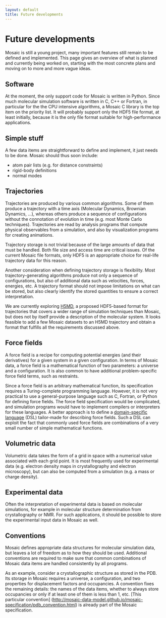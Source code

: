 ```yaml
---
layout: default
title: Future developments
---
```


# Future developments

Mosaic is still a young project, many important features still remain
to be defined and implemented. This page gives an overview of what is
planned and currently being worked on, starting with the most concrete
plans and moving on to more and more vague ideas.

## Software

At the moment, the only support code for Mosaic is written in Python.
Since much molecular simulation software is written in C, C++ or
Fortran, in particular for the the CPU intensive algorithms, a
Mosaic C library is the top item on the priority list. It will probably
support only the HDF5 file format, at least initially, because it is
the only file format suitable for high-performance applications.


## Simple stuff

A few data items are straightforward to define and implement, it just
needs to be done. Mosaic should thus soon include:

 * atom pair lists (e.g. for distance constraints)
 * rigid-body definitions
 * normal modes


## Trajectories

Trajectories are produced by various common algorithms. Some of them
produce a trajectory with a time axis (Molecular Dynamics, Brownian
Dynamics, ...), whereas others produce a sequence of configurations
without the connotation of evolution in time (e.g. most Monte Carlo
techniques). Trajectories are read by analysis programs that compute
physical observables from a simulation, and also by visualization
programs for creating animations.

Trajectory storage is not trivial because of the large amounts of data
that must be handled. Both file size and access time are critical
issues.  Of the current Mosaic file formats, only HDF5 is an
appropriate choice for real-life trajectory data for this reason.

Another consideration when defining trajectory storage is flexibility.
Most trajectory-generating algorithms produce not only a sequence of
configurations, but also of additional data such as velocities,
forces, energies, etc. A trajectory format should not impose
limitations on what can be stored, but also clearly identify the
stored quantities to ensure a correct interpretation.

We are currently exploring [H5MD](http://nongnu.org/h5md/draft.html),
a proposed HDF5-based format for trajectories that covers a wider
range of simulation techniques than Mosaic, but does not by itself
provide a description of the molecular system. It looks feasible
to add a few Mosaic datasets to an H5MD trajectory and obtain
a format that fulfills all the requirements discussed above.

## Force fields

A force field is a recipe for computing potential energies (and their
derivatives) for a given system in a given configuration. In terms of
Mosaic data, a force field is a mathematical function of two
parameters: a universe and a configuration. It is also common to have
additional problem-specific force field terms, such as restraints.

Since a force field is an arbitrary mathematical function, its
specification requires a Turing-complete programming language.
However, it is not very practical to use a general-purpose language
such as C, Fortran, or Python for defining force fields. The force
field specification would be complicated, and simulation programs
would have to implement compilers or interpreters for these languages.
A better approach is to define a
[domain-specific language](http://en.wikipedia.org/wiki/Domain-specific_language)
(DSL) tailor-made for describing force fields. Such a DSL can exploit
the fact that commonly used force fields are combinations of a very small
number of simple mathematical functions.


## Volumetric data

Volumetric data takes the form of a grid in space with a numerical
value associated with each grid point. It is most frequently used
for experimental data (e.g. electron density maps in crystallography
and electron microscopy), but can also be computed from a simulation
(e.g. a mass or charge density).


## Experimental data

Often the interpretation of experimental data is based on molecular
simulations, for example in molecular structure determination from
crystallography or NMR. For such applications, it should be possible
to store the experimental input data in Mosaic as well.


## Conventions

Mosaic defines appropriate data structures for molecular simulation
data, but leaves a lot of freedom as to how they should be used.
Additional conventions are required to make sure that common combinations
of Mosaic data items are handled consistently by all programs.

As an example, consider a crystallographic structure as stored in the
PDB. Its storage in Mosaic requires a universe, a configuration, and
two properties for displacement factors and occupancies. A convention
fixes the remaining details: the names of the data items, whether to
always store occupancies or only if at least one of them is less than
1, etc. [This particular convention]
(http://mosaic-data-model.github.io/mosaic-specification/pdb_convention.html)
is already part of the Mosaic specification.
